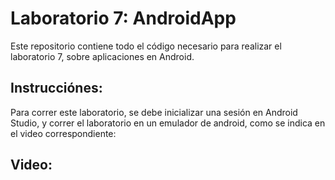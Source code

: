 # Laboratorio 7: AndroidApp

Este repositorio contiene todo el código necesario para realizar el laboratorio 7, sobre aplicaciones en Android.

## Instrucciónes:

Para correr este laboratorio, se debe inicializar una sesión en Android Studio, y correr el laboratorio en un emulador de android, como se indica en el video correspondiente:

## Video:

``      ``
